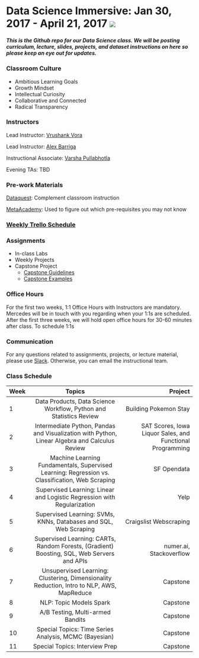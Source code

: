 # Data Science Immersive: Jan 30, 2017 - April 21, 2017   ![](https://ga-dash.s3.amazonaws.com/production/assets/logo-9f88ae6c9c3871690e33280fcf557f33.png)
##### This is the Github repo for our Data Science class. We will be posting curriculum, lecture, slides, projects, and dataset instructions on here so please keep an eye out for updates. 


### Classroom Culture
* Ambitious Learning Goals
* Growth Mindset 
* Intellectual Curiosity
* Collaborative and Connected 
* Radical Transparency 

### Instructors
Lead Instructor: [Vrushank Vora](vrushank.vora@generalassemb.ly)

Lead Instructor: [Alex Barriga](alexander.barriga@generalassemb.ly)

Instructional Associate: [Varsha Pullabhotla](varsha.p@generalassemb.ly)

Evening TAs: TBD

### Pre-work Materials 
[Dataquest](https://www.dataquest.io/): Complement classroom instruction 

[MetaAcademy](https://metacademy.org): Used to figure out which pre-requisites you may not know 

### [Weekly Trello Schedule](https://trello.com/b/lvxBcSTE/general-assembly-dsi-5)


### Assignments 
* In-class Labs 
* Weekly Projects
* Capstone Project 
  * [Capstone Guidelines](https://github.com/sinanuozdemir/sfdat26/blob/master/project-examples.md)
  * [Capstone Examples](https://github.com/sinanuozdemir/sfdat26/blob/master/project-examples.md)

### Office Hours 
For the first two weeks, 1:1 Office Hours with Instructors are mandatory. Mercedes will be in touch with you regarding when your 1:1s are scheduled. After the first three weeks, we will hold open office hours for 30-60 minutes after class. To schedule 1:1s

### Communication
For any questions related to assignments, projects, or lecture material, please use [Slack](ga-students.slack.com). Otherwise, you can email the instructional team.


### Class Schedule 

| Week       | Topics        | Project |
| ------------- |:-------------:| -----:|
| 1     | Data Products, Data Science Workflow, Python and Statistics Review  | Building Pokemon Stay |
| 2    | Intermediate Python, Pandas and Visualization with Python, Linear Algebra and Calculus Review    |  SAT Scores, Iowa Liquor Sales, and Functional Programming|
| 3  | Machine Learning Fundamentals, Supervised Learning: Regression vs. Classification, Web Scraping | SF Opendata |
| 4  | Supervised Learning: Linear and Logistic Regression with Regularization|  Yelp |
| 5 | Supervised Learning: SVMs, KNNs, Databases and SQL, Web Scraping | Craigslist Webscraping|
| 6 | Supervised Learning: CARTs, Random Forests, (Gradient) Boosting, SQL,  Web Servers and APIs| numer.ai, Stackoverflow |
| 7 |  Unsupervised Learning: Clustering, Dimensionality Reduction, Intro to NLP, AWS, MapReduce|  Capstone|
| 8| NLP: Topic Models Spark|  Capstone|
| 9 | A/B Testing, Multi-armed Bandits| Capstone |
| 10 | Special Topics:  Time Series Analysis, MCMC (Bayesian)|  Capstone |
| 11 | Special Topics: Interview Prep|  Capstone |
